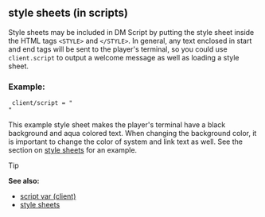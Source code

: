 ## style sheets (in scripts)



Style sheets may be included in DM Script by putting the style
sheet inside the HTML tags `<STYLE>` and `</STYLE>`. In general, any
text enclosed in start and end tags will be sent to the player\'s
terminal, so you could use `client.script` to output a welcome message
as well as loading a style sheet. 


### Example:

```dm
 client/script = "
" 
```
 

This example style sheet makes the player\'s
terminal have a black background and aqua colored text. When changing
the background color, it is important to change the color of system and
link text as well. See the section on [style sheets](/ref/DM/text/style.md) for an example.

> [!TIP] 
> **See also:**
> +   [script var (client)](/ref/client/var/script.md) 
> +   [style sheets](/ref/DM/text/style.md) 